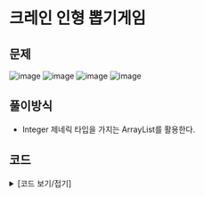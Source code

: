 # 크레인 인형 뽑기게임

## 문제

![image](https://github.com/Employment-Study/Algorithm_Study/assets/44068819/fa811b63-2ca7-4382-9724-06f5b1cd69e9)
![image](https://github.com/Employment-Study/Algorithm_Study/assets/44068819/81d6b174-b8ae-4cbc-9785-f2a42178f828)
![image](https://github.com/Employment-Study/Algorithm_Study/assets/44068819/6c5da882-00dd-48c7-9727-4374cdecc2bd)
![image](https://github.com/Employment-Study/Algorithm_Study/assets/44068819/1afd48d0-7705-4988-8b9b-b865ee86ccbf)

## 풀이방식

- Integer 제네릭 타입을 가지는 ArrayList를 활용한다.

## 코드

<details>
<summary>
[코드 보기/접기]
</summary>

```java
// 크레인 인형 뽑기게임
class Solution {
	public int solution(int[][] board, int[] moves) {
		int answer = 0;
		ArrayList<Integer> basket = new ArrayList<Integer>();

		for (int i = 0; i < moves.length; i++) {
			int index = moves[i] - 1;
			// index번째 인형을 꺼낸다.
			for (int j = 0; j < board.length; j++) { // 인형이 담긴 통은 N x N
				if (board[j][index] != 0) {
					int size = basket.size();
					if (size >= 1 && board[j][index] == basket.get(size - 1)) {
						basket.remove(size - 1);
						answer += 2;
					} else {
						basket.add(board[j][index]); // 꺼낸 인형을 바구니에 넣는다
					}
					board[j][index] = 0;
					break;
				}
			}
		}
		return answer;
	}
}
```

</details>
